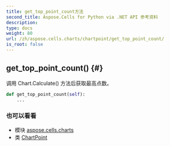 ```yaml
---
title: get_top_point_count方法
second_title: Aspose.Cells for Python via .NET API 参考资料
description:
type: docs
weight: 80
url: /zh/aspose.cells.charts/chartpoint/get_top_point_count/
is_root: false
---
```

##  get_top_point_count() {#}
调用 Chart.Calculate() 方法后获取最高点数。



```python
def get_top_point_count(self):
    ...
```





### 也可以看看
* 模块 [aspose.cells.charts](../../)
* 类 [ChartPoint](/cells/python-net/zh/aspose.cells.charts/chartpoint)
